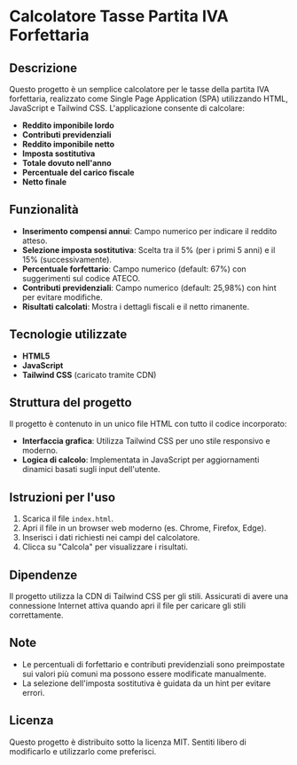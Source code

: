 # Calcolatore Tasse Partita IVA Forfettaria

## Descrizione
Questo progetto è un semplice calcolatore per le tasse della partita IVA forfettaria, realizzato come Single Page Application (SPA) utilizzando HTML, JavaScript e Tailwind CSS.
L'applicazione consente di calcolare:

- **Reddito imponibile lordo**
- **Contributi previdenziali**
- **Reddito imponibile netto**
- **Imposta sostitutiva**
- **Totale dovuto nell'anno**
- **Percentuale del carico fiscale**
- **Netto finale**

## Funzionalità
- **Inserimento compensi annui**: Campo numerico per indicare il reddito atteso.
- **Selezione imposta sostitutiva**: Scelta tra il 5% (per i primi 5 anni) e il 15% (successivamente).
- **Percentuale forfettario**: Campo numerico (default: 67%) con suggerimenti sul codice ATECO.
- **Contributi previdenziali**: Campo numerico (default: 25,98%) con hint per evitare modifiche.
- **Risultati calcolati**: Mostra i dettagli fiscali e il netto rimanente.

## Tecnologie utilizzate
- **HTML5**
- **JavaScript**
- **Tailwind CSS** (caricato tramite CDN)

## Struttura del progetto
Il progetto è contenuto in un unico file HTML con tutto il codice incorporato:
- **Interfaccia grafica**: Utilizza Tailwind CSS per uno stile responsivo e moderno.
- **Logica di calcolo**: Implementata in JavaScript per aggiornamenti dinamici basati sugli input dell'utente.

## Istruzioni per l'uso
1. Scarica il file `index.html`.
2. Apri il file in un browser web moderno (es. Chrome, Firefox, Edge).
3. Inserisci i dati richiesti nei campi del calcolatore.
4. Clicca su "Calcola" per visualizzare i risultati.

## Dipendenze
Il progetto utilizza la CDN di Tailwind CSS per gli stili. Assicurati di avere una connessione Internet attiva quando apri il file per caricare gli stili correttamente.

## Note
- Le percentuali di forfettario e contributi previdenziali sono preimpostate sui valori più comuni ma possono essere modificate manualmente.
- La selezione dell'imposta sostitutiva è guidata da un hint per evitare errori.

## Licenza
Questo progetto è distribuito sotto la licenza MIT. Sentiti libero di modificarlo e utilizzarlo come preferisci.
